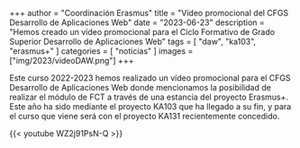 +++
author = "Coordinación Erasmus"
title = "Vídeo promocional del CFGS Desarrollo de Aplicaciones Web"
date = "2023-06-23"
description = "Hemos creado un vídeo promocional para el Ciclo Formativo de Grado Superior Desarrollo de Aplicaciones Web"
tags = [
    "daw", "ka103", "erasmus+"
]
categories = [
    "noticias"
]
images  = ["img/2023/videoDAW.png"]
+++

Este curso 2022-2023 hemos realizado un vídeo promocional para el CFGS Desarrollo de Aplicaciones Web donde mencionamos la posibilidad de realizar el módulo de FCT a través de una estancia del proyecto Erasmus+. Este año ha sido mediante el proyecto KA103 que ha llegado a su fin, y para el curso que viene será con el proyecto KA131 recientemente concedido.

{{< youtube WZ2j91PsN-Q >}}
